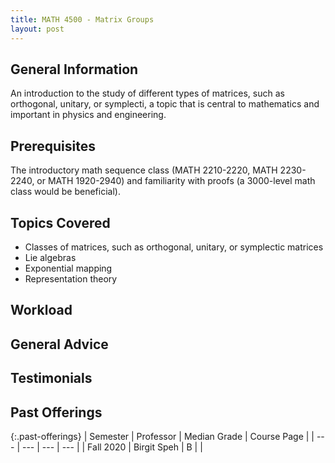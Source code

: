 ```yaml
---
title: MATH 4500 - Matrix Groups
layout: post
---
```


<link rel="stylesheet" href="/main.css">

## General Information

An introduction to the study of different types of matrices, such as orthogonal, unitary, or symplecti, a topic that is central to mathematics and important in physics and engineering. 

## Prerequisites

The introductory math sequence class (MATH 2210-2220, MATH 2230-2240, or MATH 1920-2940) and familiarity with proofs (a 3000-level math class would be beneficial).

## Topics Covered

  - Classes of matrices, such as orthogonal, unitary, or symplectic matrices
  - Lie algebras
  - Exponential mapping
  - Representation theory
  
## Workload



## General Advice


  
## Testimonials


## Past Offerings

{:.past-offerings}
| Semester | Professor | Median Grade | Course Page |
| --- | --- | --- | --- |
| Fall 2020 | Birgit Speh | B | |
